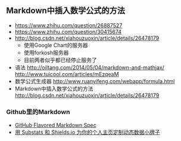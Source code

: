 ## Markdown中插入数学公式的方法
- https://www.zhihu.com/question/26887527
- https://www.zhihu.com/question/30415674
- http://blog.csdn.net/xiahouzuoxin/article/details/26478179
  - 使用Google Chart的服务器
  - 使用forkosh服务器
  - 目前两者似乎都已经停止服务了
- 语法 http://oiltang.com/2014/05/04/markdown-and-mathjax/ http://www.tuicool.com/articles/mEzqeaM
- 数学公式生成器 http://www.ruanyifeng.com/webapp/formula.html
- Markdown中插入数学公式的方法 http://blog.csdn.net/xiahouzuoxin/article/details/26478179

### Github里的Markdown
- [GitHub Flavored Markdown Spec](https://github.github.com/gfm/)
- [用 Substats 和 Shields.io 为你的个人主页定制动态数据小牌子](https://sspai.com/post/59593)
